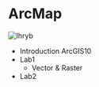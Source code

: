 # ArcMap

   ![Ihryb](https://user-images.githubusercontent.com/47414872/60163875-7c724e80-9837-11e9-8192-cadc91045e68.png)
   
- Introduction ArcGIS10
- Lab1
   - Vector & Raster
- Lab2
